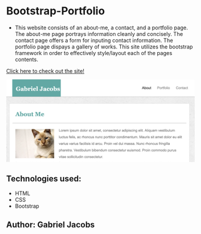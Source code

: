 # Bootstrap-Portfolio
* This website consists of an about-me, a contact, and a portfolio page. The about-me page portrays information cleanly and concisely. The contact page offers a form for inputing contact information. The portfolio page dispays a gallery of works. This site utilizes the bootstrap framework in order to effectively style/layout each of the pages contents. 

[Click here to check out the site!](https://gljacobs.github.io/Bootstrap-Portfolio/)

![alt text](assets/images/scrnsht.png)

## Technologies used:
* HTML 
* CSS
* Bootstrap
 
 ## Author: Gabriel Jacobs
